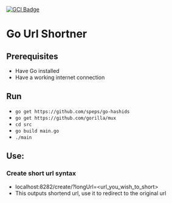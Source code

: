 [![GCI Badge](https://img.shields.io/badge/Google%20Code--in-JBoss%20Community-red?labelColor=2096F3)](https://gitter.im/JBossOutreach/gci)

# Go Url Shortner
## Prerequisites
- Have Go installed
- Have a working internet connection

## Run
- `go get https://github.com/speps/go-hashids`
- `go get https://github.com/gorilla/mux`
- `cd src`
- `go build main.go`
- `./main`

## Use:
### Create short url syntax
- localhost:8282/create/?longUrl=<url_you_wish_to_short>
- This outputs shortend url, use it to redirect to the original url

